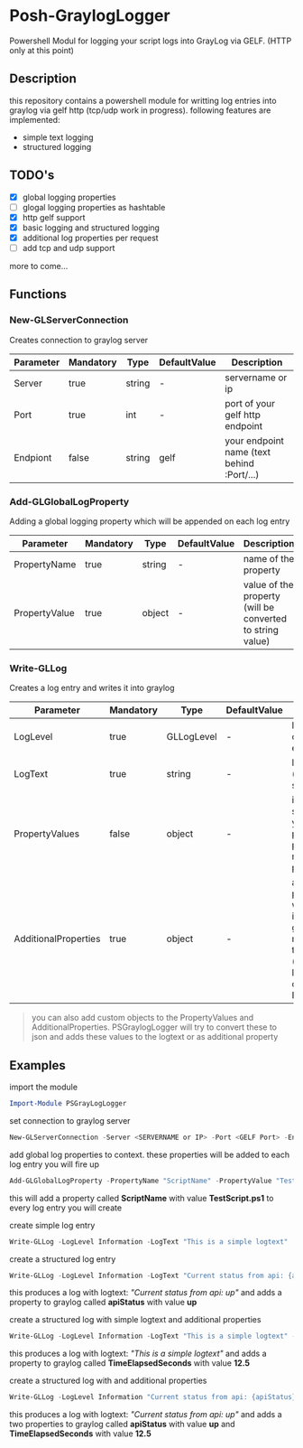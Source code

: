 # Posh-GraylogLogger
Powershell Modul for logging your script logs into GrayLog via GELF. (HTTP only at this point)

## Description
this repository contains a powershell module for writting log entries into graylog via gelf http (tcp/udp work in progress). following features are implemented:
- simple text logging
- structured logging

## TODO's

- [x] global logging properties
- [ ] glogal logging properties as hashtable
- [x] http gelf support
- [x] basic logging and structured logging
- [x] additional log properties per request
- [ ] add tcp and udp support

more to come...
 
## Functions

### New-GLServerConnection
Creates connection to graylog server

Parameter | Mandatory | Type | DefaultValue | Description
--------- | --------- | ---- | ------------ | -----------
Server | true | string | - | servername or ip
Port | true | int | - | port of your gelf http endpoint
Endpiont | false | string | gelf | your endpoint name (text behind :Port/...)


### Add-GLGlobalLogProperty
Adding a global logging property which will be appended on each log entry

Parameter | Mandatory | Type | DefaultValue | Description
--------- | --------- | ---- | ------------ | -----------
PropertyName | true | string | - | name of the property 
PropertyValue | true | object | - | value of the property (will be converted to string value)


### Write-GLLog
Creates a log entry and writes it into graylog

Parameter | Mandatory | Type | DefaultValue | Description
--------- | --------- | ---- | ------------ | -----------
LogLevel | true | GLLogLevel | - | loglevel of current entry
LogText | true | string | - | logtext (simple or structured)
PropertyValues | false | object | - | if Logtext is structured you have to provide the properties to replace the placeholders
AdditionalProperties | true | object | - | additional properties which will be indexed into graylog but not shown in the logtext (scope logentry only) Hashtable

> you can also add custom objects to the PropertyValues and AdditionalProperties. PSGraylogLogger will try to convert these to json and adds these values to the logtext or as additional property


## Examples

import the module
```powershell
Import-Module PSGrayLogLogger
```

set connection to graylog server
```powershell
New-GLServerConnection -Server <SERVERNAME or IP> -Port <GELF Port> -Endpoint <Endpointname (Default 'gelf')>
```

add global log properties to context. these properties will be added to each log entry you will fire up
```powershell
Add-GLGlobalLogProperty -PropertyName "ScriptName" -PropertyValue "TestScript.ps1"
```
this will add a property called **ScriptName** with value **TestScript.ps1** to every log entry you will create


create simple log entry
```powershell
Write-GLLog -LogLevel Information -LogText "This is a simple logtext" 
```

create a structured log entry
```powershell
Write-GLLog -LogLevel Information -LogText "Current status from api: {apiStatus}" -PropertyValues @('up')
```
this produces a log with logtext: *"Current status from api: up"* and adds a property to graylog called **apiStatus** with value **up**

create a structured log with simple logtext and additional properties
```powershell
Write-GLLog -LogLevel Information -LogText "This is a simple logtext" -AdditionalProperties @{TimeElapsedSeconds = 12.5}
```
this produces a log with logtext: *"This is a simple logtext"* and adds a property to graylog called **TimeElapsedSeconds** with value **12.5**

create a structured log with  and additional properties
```powershell
Write-GLLog -LogLevel Information "Current status from api: {apiStatus}" -PropertyValues @('up') -AdditionalProperties @{TimeElapsedSeconds = 12.5}
```
this produces a log with logtext: *"Current status from api: up"* and adds a two properties to graylog called **apiStatus** with value **up** and **TimeElapsedSeconds** with value **12.5**



